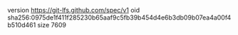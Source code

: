 version https://git-lfs.github.com/spec/v1
oid sha256:0975de1f411f285230b65aaf9c5fb39b454d4e6b3db09b07ea4a00f4b510d461
size 7609
